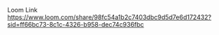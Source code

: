 Loom Link
https://www.loom.com/share/98fc54a1b2c7403dbc9d5d7e6d172432?sid=ff66bc73-8c1c-4326-b958-dec74c936fbc